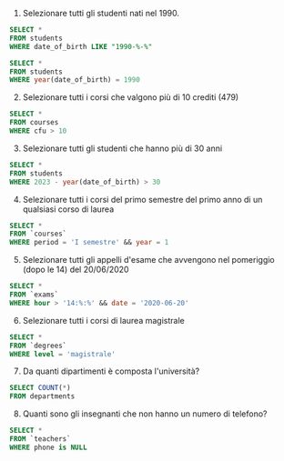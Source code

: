 1. Selezionare tutti gli studenti nati nel 1990.

```sql
SELECT *
FROM students
WHERE date_of_birth LIKE "1990-%-%"
```

```sql
SELECT *
FROM students
WHERE year(date_of_birth) = 1990
```

2. Selezionare tutti i corsi che valgono più di 10 crediti (479)

```sql
SELECT *
FROM courses
WHERE cfu > 10
```

3.  Selezionare tutti gli studenti che hanno più di 30 anni

```sql
SELECT *
FROM students
WHERE 2023 - year(date_of_birth) > 30
```

4. Selezionare tutti i corsi del primo semestre del primo anno di un qualsiasi corso di laurea

```sql
SELECT *
FROM `courses`
WHERE period = 'I semestre' && year = 1
```

5. Selezionare tutti gli appelli d'esame che avvengono nel pomeriggio (dopo le 14) del 20/06/2020

```sql
SELECT *
FROM `exams`
WHERE hour > '14:%:%' && date = '2020-06-20'
```

6.  Selezionare tutti i corsi di laurea magistrale

```sql
SELECT *
FROM `degrees`
WHERE level = 'magistrale'
```

7. Da quanti dipartimenti è composta l'università?

```sql
SELECT COUNT(*)
FROM departments
```

8.  Quanti sono gli insegnanti che non hanno un numero di telefono?

```sql
SELECT *
FROM `teachers`
WHERE phone is NULL
```
